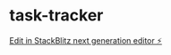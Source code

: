 # task-tracker

[Edit in StackBlitz next generation editor ⚡️](https://stackblitz.com/~/github.com/tanzim5/task-tracker)